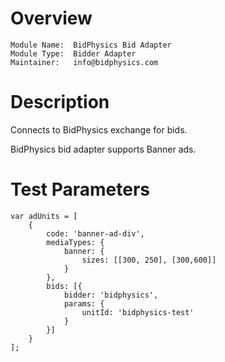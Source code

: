# Overview

```
Module Name:  BidPhysics Bid Adapter
Module Type:  Bidder Adapter
Maintainer:   info@bidphysics.com
```

# Description

Connects to BidPhysics exchange for bids.

BidPhysics bid adapter supports Banner ads.

# Test Parameters
```
var adUnits = [
    {
        code: 'banner-ad-div',
        mediaTypes: {
            banner: {
                sizes: [[300, 250], [300,600]]
            }
        },
        bids: [{
            bidder: 'bidphysics',
            params: {
                unitId: 'bidphysics-test'
            }
        }]
    }
];
```
